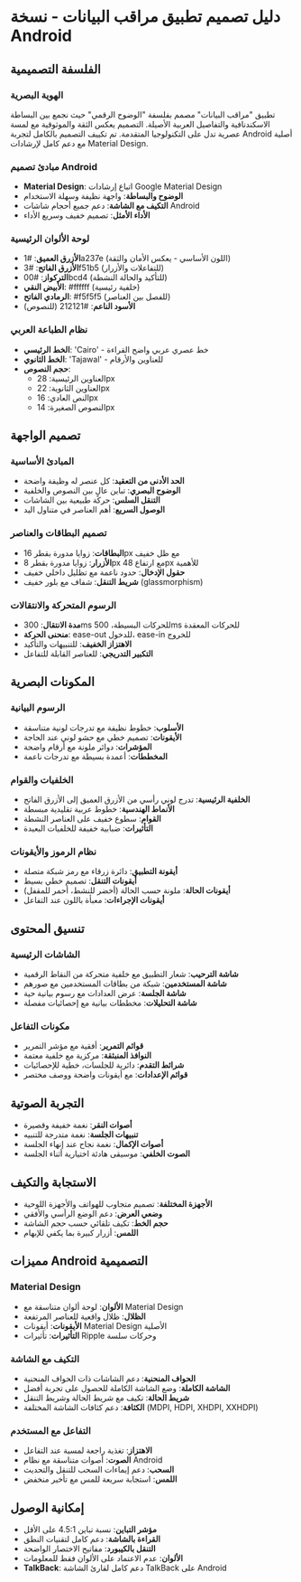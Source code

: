 # دليل تصميم تطبيق مراقب البيانات - نسخة Android

## الفلسفة التصميمية

### الهوية البصرية
تطبيق "مراقب البيانات" مصمم بفلسفة "الوضوح الرقمي" حيث نجمع بين البساطة الاسكندنافية والتفاصيل العربية الأصيلة. التصميم يعكس الثقة والموثوقية مع لمسة عصرية تدل على التكنولوجيا المتقدمة. تم تكييف التصميم بالكامل لتجربة Android أصلية مع دعم كامل لإرشادات Material Design.

### مبادئ تصميم Android
- **Material Design**: اتباع إرشادات Google Material Design
- **الوضوح والبساطة**: واجهة نظيفة وسهلة الاستخدام
- **التكيف مع الشاشة**: دعم جميع أحجام شاشات Android
- **الأداء الأمثل**: تصميم خفيف وسريع الأداء

### لوحة الألوان الرئيسية
- **الأزرق العميق**: #1a237e (اللون الأساسي - يعكس الأمان والثقة)
- **الأزرق الفاتح**: #3f51b5 (للتفاعلات والأزرار)
- **التركواز**: #00bcd4 (للتأكيد والحالة النشطة)
- **الأبيض النقي**: #ffffff (خلفية رئيسية)
- **الرمادي الفاتح**: #f5f5f5 (للفصل بين العناصر)
- **الأسود الناعم**: #212121 (للنصوص)

### نظام الطباعة العربي
- **الخط الرئيسي**: 'Cairo' - خط عصري عربي واضح القراءة
- **الخط الثانوي**: 'Tajawal' - للعناوين والأرقام
- **حجم النصوص**:
  - العناوين الرئيسية: 28px
  - العناوين الثانوية: 22px
  - النص العادي: 16px
  - النصوص الصغيرة: 14px

## تصميم الواجهة

### المبادئ الأساسية
- **الحد الأدنى من التعقيد**: كل عنصر له وظيفة واضحة
- **الوضوح البصري**: تباين عالٍ بين النصوص والخلفية
- **التنقل السلس**: حركة طبيعية بين الشاشات
- **الوصول السريع**: أهم العناصر في متناول اليد

### تصميم البطاقات والعناصر
- **البطاقات**: زوايا مدورة بقطر 16px مع ظل خفيف
- **الأزرار**: زوايا مدورة بقطر 8px مع ارتفاع 48px للأهمية
- **حقول الإدخال**: حدود ناعمة مع تظليل داخلي خفيف
- **شريط التنقل**: شفاف مع بلور خفيف (glassmorphism)

### الرسوم المتحركة والانتقالات
- **مدة الانتقال**: 300ms للحركات البسيطة، 500ms للحركات المعقدة
- **منحنى الحركة**: ease-out للدخول، ease-in للخروج
- **الاهتزاز الخفيف**: للتنبيهات والتأكيد
- **التكبير التدريجي**: للعناصر القابلة للتفاعل

## المكونات البصرية

### الرسوم البيانية
- **الأسلوب**: خطوط نظيفة مع تدرجات لونية متناسقة
- **الأيقونات**: تصميم خطي مع حشو لوني عند الحاجة
- **المؤشرات**: دوائر ملونة مع أرقام واضحة
- **المخططات**: أعمدة بسيطة مع تدرجات ناعمة

### الخلفيات والقوام
- **الخلفية الرئيسية**: تدرج لوني رأسي من الأزرق العميق إلى الأزرق الفاتح
- **الأنماط الهندسية**: خطوط عربية تقليدية مبسطة
- **القوام**: سطوع خفيف على العناصر النشطة
- **التأثيرات**: ضبابية خفيفة للخلفيات البعيدة

### نظام الرموز والأيقونات
- **أيقونة التطبيق**: دائرة زرقاء مع رمز شبكة متصلة
- **أيقونات التنقل**: تصميم خطي بسيط
- **أيقونات الحالة**: ملونة حسب الحالة (أخضر للنشط، أحمر للمقفل)
- **أيقونات الإجراءات**: معبأة باللون عند التفاعل

## تنسيق المحتوى

### الشاشات الرئيسية
- **شاشة الترحيب**: شعار التطبيق مع خلفية متحركة من النقاط الرقمية
- **شاشة المستخدمين**: شبكة من بطاقات المستخدمين مع صورهم
- **شاشة الجلسة**: عرض العدادات مع رسوم بيانية حية
- **شاشة التحليلات**: مخططات بيانية مع إحصائيات مفصلة

### مكونات التفاعل
- **قوائم التمرير**: أفقية مع مؤشر التمرير
- **النوافذ المنبثقة**: مركزية مع خلفية معتمة
- **شرائط التقدم**: دائرية للجلسات، خطية للإحصائيات
- **قوائم الإعدادات**: مع أيقونات واضحة ووصف مختصر

## التجربة الصوتية
- **أصوات النقر**: نغمة خفيفة وقصيرة
- **تنبيهات الجلسة**: نغمة متدرجة للتنبيه
- **أصوات الإكمال**: نغمة نجاح عند إنهاء الجلسة
- **الصوت الخلفي**: موسيقى هادئة اختيارية أثناء الجلسة

## الاستجابة والتكيف
- **الأجهزة المختلفة**: تصميم متجاوب للهواتف والأجهزة اللوحية
- **وضعي العرض**: دعم الوضع الرأسي والأفقي
- **حجم الخط**: تكيف تلقائي حسب حجم الشاشة
- **اللمس**: أزرار كبيرة بما يكفي للإبهام

## مميزات Android التصميمية

### Material Design
- **الألوان**: لوحة ألوان متناسقة مع Material Design
- **الظلال**: ظلال واقعية للعناصر المرتفعة
- **الأيقونات**: أيقونات Material Design الأصلية
- **التأثيرات**: تأثيرات Ripple وحركات سلسة

### التكيف مع الشاشة
- **الحواف المنحنية**: دعم الشاشات ذات الحواف المنحنية
- **الشاشة الكاملة**: وضع الشاشة الكاملة للحصول على تجربة أفضل
- **شريط الحالة**: تكيف مع شريط الحالة وشريط التنقل
- **الكثافة**: دعم كثافات الشاشة المختلفة (MDPI, HDPI, XHDPI, XXHDPI)

### التفاعل مع المستخدم
- **الاهتزاز**: تغذية راجعة لمسية عند التفاعل
- **الصوت**: أصوات متناسقة مع نظام Android
- **السحب**: دعم إيماءات السحب للتنقل والتحديث
- **اللمس**: استجابة سريعة للمس مع تأخير منخفض

## إمكانية الوصول
- **مؤشر التباين**: نسبة تباين 4.5:1 على الأقل
- **القراءة بالشاشة**: دعم كامل لتقنيات النطق
- **التنقل بالكيبورد**: مفاتيح الاختصار الواضحة
- **الألوان**: عدم الاعتماد على الألوان فقط للمعلومات
- **TalkBack**: دعم كامل لقارئ الشاشة TalkBack على Android